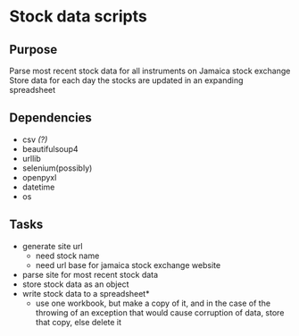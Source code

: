 # Stock data scripts

## Purpose

Parse most recent stock data for all instruments on Jamaica stock exchange
Store data for each day the stocks are updated in an expanding spreadsheet

## Dependencies

- csv *(?)*
- beautifulsoup4
- urllib
- selenium(possibly)
- openpyxl
- datetime
- os

## Tasks

- generate site url
  - need stock name
  - need url base for jamaica stock exchange website
- parse site for most recent stock data
- store stock data as an object 
- write stock data to a spreadsheet*
  - use one workbook, but make a copy of it, and in the case of the throwing of an exception that would cause corruption of data, store that copy, else delete it
